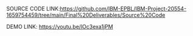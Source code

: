 SOURCE CODE LINK:https://github.com/IBM-EPBL/IBM-Project-20554-1659754459/tree/main/Final%20Deliverables/Source%20Code

DEMO LINK: https://youtu.be/lOc3exa1jPM
